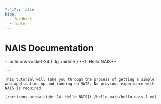 ```yaml
---
ᴴₒᴴₒᴴₒ: false
hide:
  - feedback
  - footer
---
```


# NAIS Documentation

<div class="grid cards" markdown>
-   :octicons-rocket-24:{ .lg .middle } **1. Hello NAIS**

    ---

    This tutorial will take you through the process of getting a simple web application up and running on NAIS. No previous experience with NAIS is required.

    [:octicons-arrow-right-24: Hello NAIS](./hello-nais/hello-nais-1.md)

  </div>
